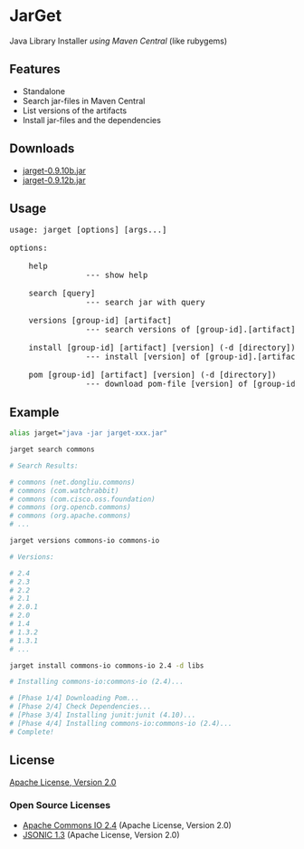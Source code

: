 # JarGet

Java Library Installer *using Maven Central* (like rubygems)

## Features

- Standalone
- Search jar-files in Maven Central
- List versions of the artifacts
- Install jar-files and the dependencies

## Downloads

- [jarget-0.9.10b.jar](http://atmarksharp.github.io/jarget/jarget-0.9.10b.jar)
- [jarget-0.9.12b.jar](http://atmarksharp.github.io/jarget/jarget-0.9.12b.jar)

## Usage

<pre>
usage: jarget [options] [args...]

options:

    help
                --- show help

    search [query]
                --- search jar with query

    versions [group-id] [artifact]
                --- search versions of [group-id].[artifact]

    install [group-id] [artifact] [version] (-d [directory])
                --- install [version] of [group-id].[artifact]

    pom [group-id] [artifact] [version] (-d [directory])
                --- download pom-file [version] of [group-id].[artifact]
</pre>

## Example

```bash
alias jarget="java -jar jarget-xxx.jar"

jarget search commons

# Search Results:

# commons (net.dongliu.commons)
# commons (com.watchrabbit)
# commons (com.cisco.oss.foundation)
# commons (org.opencb.commons)
# commons (org.apache.commons)
# ...

jarget versions commons-io commons-io

# Versions:

# 2.4
# 2.3
# 2.2
# 2.1
# 2.0.1
# 2.0
# 1.4
# 1.3.2
# 1.3.1
# ...

jarget install commons-io commons-io 2.4 -d libs

# Installing commons-io:commons-io (2.4)...

# [Phase 1/4] Downloading Pom...
# [Phase 2/4] Check Dependencies...
# [Phase 3/4] Installing junit:junit (4.10)...
# [Phase 4/4] Installing commons-io:commons-io (2.4)...
# Complete!

```

## License

[Apache License, Version 2.0](http://www.apache.org/licenses/LICENSE-2.0)

### Open Source Licenses

- [Apache Commons IO 2.4](http://commons.apache.org/proper/commons-io/) (Apache License, Version 2.0)
- [JSONIC 1.3](http://jsonic.sourceforge.jp/) (Apache License, Version 2.0)